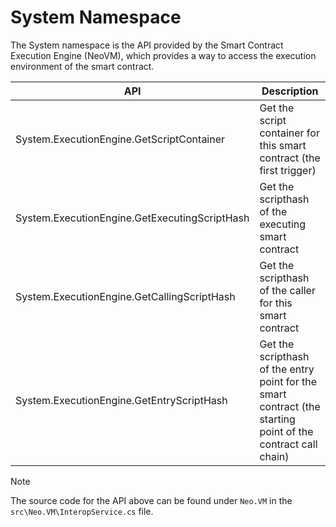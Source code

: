 # System Namespace

The System namespace is the API provided by the Smart Contract Execution Engine (NeoVM), which provides a way to access the execution environment of the smart contract.

| API | Description |
| ---------------------------------------- | -------------------------- |
| System.ExecutionEngine.GetScriptContainer | Get the script container for this smart contract (the first trigger) |
| System.ExecutionEngine.GetExecutingScriptHash | Get the scripthash of the executing smart contract  |
| System.ExecutionEngine.GetCallingScriptHash | Get the scripthash of the caller for this smart contract |
| System.ExecutionEngine.GetEntryScriptHash | Get the scripthash of the entry point for the smart contract (the starting point of the contract call chain) |

> [!Note]
>
> The source code for the API above can be found under `Neo.VM` in the `src\Neo.VM\InteropService.cs` file.